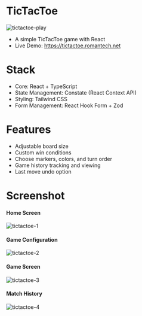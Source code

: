 # TicTacToe
![tictactoe-play](https://github.com/romantech/tic-tac-toe/assets/8604840/d21c7a5c-333a-4573-90fe-0f9c6757535e)

- A simple TicTacToe game with React  
- Live Demo: https://tictactoe.romantech.net

# Stack

- Core: React + TypeScript
- State Management: Constate (React Context API)
- Styling: Tailwind CSS
- Form Management: React Hook Form + Zod

# Features

- Adjustable board size
- Custom win conditions
- Choose markers, colors, and turn order
- Game history tracking and viewing
- Last move undo option

# Screenshot

#### Home Screen
![tictactoe-1](https://github.com/romantech/tic-tac-toe/assets/8604840/fed14c6c-403f-4f2f-a234-2ddc3d88abcb)

#### Game Configuration
![tictactoe-2](https://github.com/romantech/tic-tac-toe/assets/8604840/d062e580-45ae-4b79-9644-0989b8e37127)

#### Game Screen
![tictactoe-3](https://github.com/romantech/tic-tac-toe/assets/8604840/247a85fd-59a7-4828-b9bb-1fda61004348)

#### Match History
![tictactoe-4](https://github.com/romantech/tic-tac-toe/assets/8604840/88cf79a7-84b4-4bd6-91f6-f07ac54f7996)
